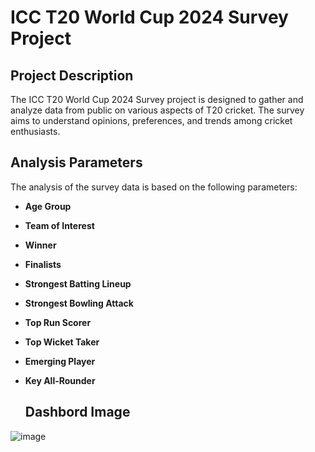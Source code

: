 # ICC T20 World Cup 2024 Survey Project

## Project Description
The ICC T20 World Cup 2024 Survey project is designed to gather and analyze data from public on various aspects of T20 cricket. The survey aims to understand opinions, preferences, and trends among cricket enthusiasts.

## Analysis Parameters
The analysis of the survey data is based on the following parameters:
- **Age Group**
- **Team of Interest**
- **Winner**
- **Finalists**
- **Strongest Batting Lineup**
- **Strongest Bowling Attack**
- **Top Run Scorer**
- **Top Wicket Taker**
- **Emerging Player**
- **Key All-Rounder**

  ## Dashbord Image
 ![image](https://github.com/Zakk0102/t20_survey_data_analysis/assets/141924599/03611422-6d9f-41d2-bf83-e1ca6ec37d12)


